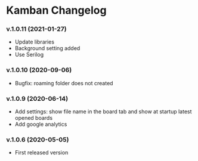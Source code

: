 # Kamban Changelog

### v.1.0.11 (2021-01-27)
- Update libraries
- Background setting added
- Use Serilog

### v.1.0.10 (2020-09-06)
- Bugfix: roaming folder does not created

### v.1.0.9 (2020-06-14)
- Add settings: show file name in the board tab and show at startup latest opened boards
- Add google analytics

### v.1.0.6 (2020-05-05)
- First released version
